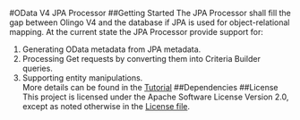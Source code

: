 #OData V4 JPA Processor
##Getting Started
The JPA Processor shall fill the gap between Olingo V4 and the database if JPA is used for object-relational mapping.
At the current state the JPA Processor provide support for:  
1. Generating OData metadata from JPA metadata.  
2. Processing Get requests by converting them into Criteria Builder queries.  
3. Supporting entity manipulations.  
More details can be found in the [Tutorial](/jpa-tutorial/Tutorials/Introduction/Introduction.md)
##Dependencies
##License
This project is licensed under the Apache Software License Version 2.0, except as noted otherwise in the [License file](/LICENSE.txt).

